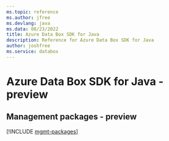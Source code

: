 ```yaml
---
ms.topic: reference
ms.author: jfree
ms.devlang: java
ms.data: 08/23/2022
title: Azure Data Box SDK for Java
description: Reference for Azure Data Box SDK for Java
author: joshfree
ms.service: databox
---
```

# Azure Data Box SDK for Java - preview

## Management packages - preview
[!INCLUDE [mgmt-packages](data-box-mgmt-index.md)]